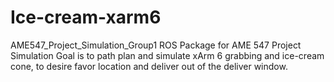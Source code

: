 # Ice-cream-xarm6
AME547_Project_Simulation_Group1
ROS Package for AME 547 Project Simulation
Goal is to path plan and simulate xArm 6 grabbing and ice-cream cone, to desire favor location and deliver out of the deliver window.

